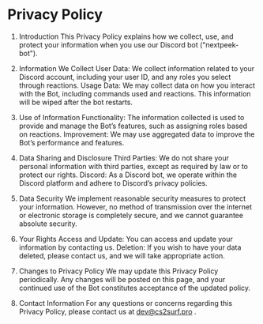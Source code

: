 # Privacy Policy

1. Introduction This Privacy Policy explains how we collect, use, and protect your information when you use our Discord bot ("nextpeek-bot").

2. Information We Collect
User Data: We collect information related to your Discord account, including your user ID, and any roles you select through reactions.
Usage Data: We may collect data on how you interact with the Bot, including commands used and reactions. This information will be wiped after the bot restarts.

3. Use of Information
Functionality: The information collected is used to provide and manage the Bot’s features, such as assigning roles based on reactions.
Improvement: We may use aggregated data to improve the Bot’s performance and features.

4. Data Sharing and Disclosure
Third Parties: We do not share your personal information with third parties, except as required by law or to protect our rights.
Discord: As a Discord bot, we operate within the Discord platform and adhere to Discord’s privacy policies.

5. Data Security We implement reasonable security measures to protect your information. However, no method of transmission over the internet or electronic storage is completely secure, and we cannot guarantee absolute security.

6. Your Rights
Access and Update: You can access and update your information by contacting us.
Deletion: If you wish to have your data deleted, please contact us, and we will take appropriate action.

7. Changes to Privacy Policy We may update this Privacy Policy periodically. Any changes will be posted on this page, and your continued use of the Bot constitutes acceptance of the updated policy.

8. Contact Information For any questions or concerns regarding this Privacy Policy, please contact us at dev@cs2surf.pro .
